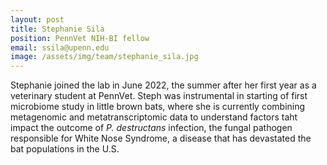 ```yaml
---
layout: post
title: Stephanie Sila
position: PennVet NIH-BI fellow
email: ssila@upenn.edu
image: /assets/img/team/stephanie_sila.jpg
---
```


Stephanie joined the lab in June 2022, the summer after her first year as a veterinary student at PennVet.  Steph was instrumental in starting of first microbiome study in little brown bats, where she is currently combining metagenomic and metatranscriptomic data to understand factors taht impact the outcome of *P. destructans* infection, the fungal pathogen responsible for White Nose Syndrome, a disease that has devastated the bat populations in the U.S.
